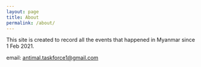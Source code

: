```yaml
---
layout: page
title: About
permalink: /about/
---
```


This site is created to record all the events that happened in Myanmar since 1 Feb 2021.

email: antimal.taskforce1@gmail.com
